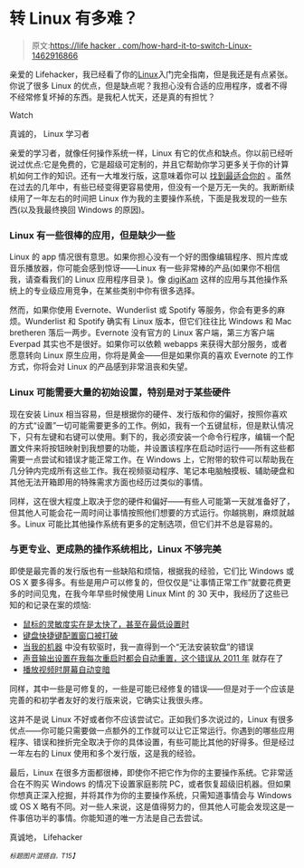 # 转 Linux 有多难？

> 原文:[https://life hacker . com/how-hard-it-to-switch-Linux-1462916866](https://lifehacker.com/how-hard-is-it-to-switch-to-linux-1462916866)

亲爱的 Lifehacker，我已经看了你的[Linux](https://gizmodo.com/getting-started-with-linux-the-complete-guide-5778882)入门完全指南，但是我还是有点紧张。你说了很多 Linux 的优点，但是缺点呢？我担心没有合适的应用程序，或者不得不经常修复坏掉的东西。是我杞人忧天，还是真的有担忧？

Watch

真诚的，
Linux 学习者

亲爱的学习者，就像任何操作系统一样，Linux 有它的优点和缺点。你以前已经听说过优点:它是免费的，它是超级可定制的，并且它帮助你学习更多关于你的计算机如何工作的知识。还有一大堆发行版，这意味着你可以 [找到最适合你的](https://lifehacker.com/how-to-find-the-perfect-linux-distribution-for-you-5889950) 。虽然在过去的几年中，有些已经变得更容易使用，但没有一个是万无一失的。我断断续续用了一年左右的时间把 Linux 作为我的主要操作系统，下面是我发现的一些东西(以及我最终换回 Windows 的原因)。

### Linux 有一些很棒的应用，但是缺少一些

Linux 的 app 情况很有意思。如果你担心没有一个好的图像编辑程序、照片库或音乐播放器，你可能会感到惊讶——Linux 有一些非常棒的产品(如果你不相信我，请查看我们的 Linux 应用程序目录 )。像 [digiKam](http://lifehacker.com/the-best-photo-management-app-for-linux-5877908) 这样的应用与其他操作系统上的专业级应用竞争，在某些类别中你有很多选择。

然而，如果你使用 Evernote、Wunderlist 或 Spotify 等服务，你会有更多的麻烦。Wunderlist 和 Spotify 确实有 Linux 版本，但它们往往比 Windows 和 Mac bretheren 落后一两步。Evernote 没有官方的 Linux 客户端，第三方客户端 Everpad 其实也不是很好。如果你可以依赖 webapps 来获得大部分服务，或者愿意转向 Linux 原生应用，你将是黄金——但是如果你真的喜欢 Evernote 的工作方式，你将会对 Linux 的产品感到非常沮丧和失望。

### Linux 可能需要大量的初始设置，特别是对于某些硬件

现在安装 Linux 相当容易，但是根据你的硬件、发行版和你的偏好，按照你喜欢的方式“设置”一切可能需要更多的工作。例如，我有一个五键鼠标，但是默认情况下，只有左键和右键可以使用。剩下的，我必须安装一个命令行程序，编辑一个配置文件来将按钮映射到我想要的功能，并设置该程序在启动时运行——所有这些都需要一点尝试和错误才能正常工作。在 Windows 上，它附带的软件可以帮助我在几分钟内完成所有这些工作。我在视频驱动程序、笔记本电脑触摸板、辅助硬盘和其他无法开箱即用的特殊需求方面也经历过类似的事情。

同样，这在很大程度上取决于您的硬件和偏好——有些人可能第一天就准备好了，但其他人可能会花一周时间让事情按照他们想要的方式运行。你越挑剔，麻烦就越多。Linux 可能比其他操作系统有更多的定制选项，但它们并不总是容易的。

### 与更专业、更成熟的操作系统相比，Linux 不够完美

即使是最完善的发行版也有一些缺陷和烦恼，根据我的经验，它们比 Windows 或 OS X 要多得多。有些是用户可以修复的，但仅仅是“让事情正常工作”就要花费更多的时间见鬼，在我今年早些时候使用 Linux Mint 的 30 天中，我经历了这些已知的和记录在案的烦恼:

*   [鼠标的灵敏度实在是太快了，甚至在最低设置时](http://linuxmintuser.wordpress.com/2012/03/04/slow-down-my-mouse/)
*   [键盘快捷键配置窗口被打破](https://bugs.launchpad.net/ubuntu/+source/compiz/+bug/936840)
*   [当我的机器](https://bugs.launchpad.net/ubuntu/+source/udisks2/+bug/1054414) 中没有软驱时，我一直得到一个“无法安装软盘”的错误
*   [声音输出设置在我每次重启时都会自动重置，这个错误从 2011 年](https://bugs.launchpad.net/linuxmint/+bug/743111) 就存在了
*   [播放视频时屏幕自动变暗](http://forums.linuxmint.com/viewtopic.php?f=18&t=143264)

同样，其中一些是可修复的，一些是可能已经修复的错误——但是对于一个应该是完善的和初学者友好的发行版来说，它确实让我很头疼。

这并不是说 Linux 不好或者你不应该尝试它。正如我们多次说过的，Linux 有很多优点——你可能只需要做一点额外的工作就可以让它正常运行。你遇到的哪些应用程序、错误和挫折完全取决于你的具体设置，有些可能比其他的好得多。但是经过一年左右的 Linux 使用和多个发行版，这是我的经验。

最后，Linux 在很多方面都很棒，即使你不把它作为你的主要操作系统。它非常适合在不购买 Windows 的情况下设置家庭影院 PC，或者恢复超级旧机器。但如果你想真正深入挖掘，并将其作为你的主要操作系统，只需知道事情会与 Windows 或 OS X 略有不同。对一些人来说，这是值得努力的，但其他人可能会发现这是一件事倍功半的事情。你能知道的唯一方法是自己去尝试。

真诚地，
Lifehacker

*<small>标题图片混搭自</small>*[*<small></small>*](http://commons.wikimedia.org/wiki/File:NewTux.svg)<small>*<small>。</small>T15】*</small>

<small></small>